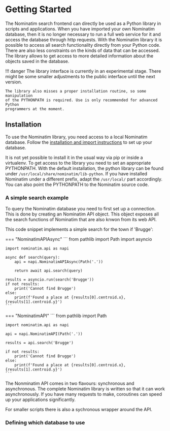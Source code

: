 # Getting Started

The Nominatim search frontend can directly be used as a Python library in
scripts and applications. When you have imported your own Nominatim database,
then it is no longer necessary to run a full web service for it and access
the database through http requests. With the Nominatim library it is possible
to access all search functionality directly from your Python code. There are
also less constraints on the kinds of data that can be accessed. The library
allows to get access to more detailed information about the objects saved
in the database.

!!! danger
    The library interface is currently in an experimental stage. There might
    be some smaller adjustments to the public interface until the next version.

    The library also misses a proper installation routine, so some manipulation
    of the PYTHONPATH is required. Use is only recommended for advanced Python
    programmers at the moment.

## Installation

To use the Nominatim library, you need access to a local Nominatim database.
Follow the [installation and import instructions](../admin/) to set up your
database.

It is not yet possible to install it in the usual way via pip or inside a
virtualenv. To get access to the library you need to set an appropriate
PYTHONPATH. With the default installation, the python library can be found
under `/usr/local/share/nominatim/lib-python`. If you have installed
Nominatim under a different prefix, adapt the `/usr/local/` part accordingly.
You can also point the PYTHONPATH to the Nominatim source code.

### A simple search example

To query the Nominatim database you need to first set up a connection. This
is done by creating an Nominatim API object. This object exposes all the
search functions of Nominatim that are also knwon from its web API.

This code snippet implements a simple search for the town if 'Brugge':

=== "NominatimAPIAsync"
    ```
    from pathlib import Path
    import asyncio

    import nominatim.api as napi

    async def search(query):
        api = napi.NominatimAPIAsync(Path('.'))

        return await api.search(query)

    results = asyncio.run(search('Brugge'))
    if not results:
        print('Cannot find Brugge')
    else:
        print(f'Found a place at {results[0].centroid.x},{results[1].centroid.y}')
    ```

=== "NominatimAPI"
    ```
    from pathlib import Path

    import nominatim.api as napi

    api = napi.NominatimAPI(Path('.'))

    results = api.search('Brugge')

    if not results:
        print('Cannot find Brugge')
    else:
        print(f'Found a place at {results[0].centroid.x},{results[1].centroid.y}')
    ```

The Nonminatim API comes in two flavours: synchronous and asynchronous.
The complete Nominatim library is written so that it can work asynchronously.
If you have many requests to make, coroutines can speed up your applications
significantly.

For smaller scripts there is also a sychronous wrapper around the API.

### Defining which database to use


